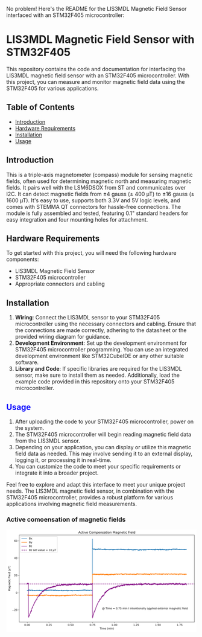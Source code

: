 No problem! Here's the README for the LIS3MDL Magnetic Field Sensor interfaced with an STM32F405 microcontroller:

# LIS3MDL Magnetic Field Sensor with STM32F405

This repository contains the code and documentation for interfacing the LIS3MDL magnetic field sensor with an STM32F405 microcontroller. With this project, you can measure and monitor magnetic field data using the STM32F405 for various applications.

## Table of Contents

- [Introduction](#introduction)
- [Hardware Requirements](#hardware-requirements)
- [Installation](#installation)
- [Usage](#usage)

## Introduction

This is a triple-axis magnetometer (compass) module for sensing magnetic fields, often used for determining magnetic north and measuring magnetic fields. It pairs well with the LSM6DSOX from ST and communicates over I2C. It can detect magnetic fields from ±4 gauss (± 400 µT) to ±16 gauss (± 1600 µT). It's easy to use, supports both 3.3V and 5V logic levels, and comes with STEMMA QT connectors for hassle-free connections. The module is fully assembled and tested, featuring 0.1" standard headers for easy integration and four mounting holes for attachment.

## Hardware Requirements

To get started with this project, you will need the following hardware components:

- LIS3MDL Magnetic Field Sensor
- STM32F405 microcontroller
- Appropriate connectors and cabling

## Installation

1. **Wiring**: Connect the LIS3MDL sensor to your STM32F405 microcontroller using the necessary connectors and cabling. Ensure that the connections are made correctly, adhering to the datasheet or the provided wiring diagram for guidance.
2. **Development Environment**: Set up the development environment for STM32F405 microcontroller programming. You can use an integrated development environment like STM32CubeIDE or any other suitable software.
3. **Library and Code**: If specific libraries are required for the LIS3MDL sensor, make sure to install them as needed. Additionally, load the example code provided in this repository onto your STM32F405 microcontroller.


<h2 style="color: blue;">Usage</h2>

1. After uploading the code to your STM32F405 microcontroller, power on the system.
2. The STM32F405 microcontroller will begin reading magnetic field data from the LIS3MDL sensor.
3. Depending on your application, you can display or utilize this magnetic field data as needed. This may involve sending it to an external display, logging it, or processing it in real-time.
4. You can customize the code to meet your specific requirements or integrate it into a broader project.

Feel free to explore and adapt this interface to meet your unique project needs. The LIS3MDL magnetic field sensor, in combination with the STM32F405 microcontroller, provides a robust platform for various applications involving magnetic field measurements.

### Active comoensation of magnetic fields
![Magnetic Field Compensation](MF_compensation.png)


